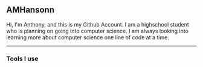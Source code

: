 ## AMHansonn

Hi, I'm Anthony, and this is my Github Account. I am a highschool student who is planning on going into computer science. I am always looking into learning more about computer science one line of code at a time. 

---

### Tools I use
<!--
<link rel="stylesheet" href="https://cdn.jsdelivr.net/gh/devicons/devicon@v2.15.1/devicon.min.css">

<i class="devicon-apple-original"></i>

<i class="devicon-python-plain colored"></i>
          
<i class="devicon-css3-plain colored"></i>
          
<i class="devicon-github-original-wordmark"></i>
          
<i class="devicon-html5-plain colored"></i>
          
<i class="devicon-java-plain colored"></i>
          
<i class="devicon-linkedin-plain colored"></i>
          
<i class="devicon-markdown-original"></i>
          
<i class="devicon-photoshop-plain colored"></i>
            
<i class="devicon-wordpress-plain"></i>
            
<i class="devicon-xcode-plain colored"></i>
-->
<!--          
<img src="python.svg" width="30" height="30" class="icons">
-->
